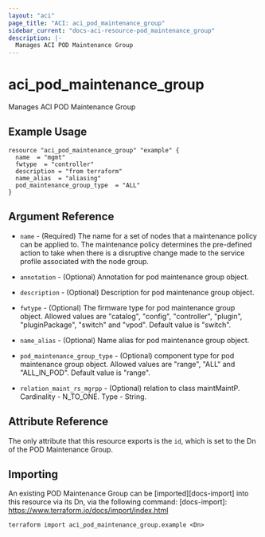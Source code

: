 ```yaml
---
layout: "aci"
page_title: "ACI: aci_pod_maintenance_group"
sidebar_current: "docs-aci-resource-pod_maintenance_group"
description: |-
  Manages ACI POD Maintenance Group
---
```


# aci_pod_maintenance_group

Manages ACI POD Maintenance Group

## Example Usage

```hcl
resource "aci_pod_maintenance_group" "example" {
  name  = "mgmt"
  fwtype  = "controller"
  description = "from terraform"
  name_alias  = "aliasing"
  pod_maintenance_group_type  = "ALL"
}
```

## Argument Reference

- `name` - (Required) The name for a set of nodes that a maintenance policy can be applied to. The maintenance policy determines the pre-defined action to take when there is a disruptive change made to the service profile associated with the node group.
- `annotation` - (Optional) Annotation for pod maintenance group object.
- `description` - (Optional) Description for pod maintenance group object.
- `fwtype` - (Optional) The firmware type for pod maintenance group object. Allowed values are "catalog", "config", "controller", "plugin", "pluginPackage", "switch" and "vpod". Default value is "switch".
- `name_alias` - (Optional) Name alias for pod maintenance group object.
- `pod_maintenance_group_type` - (Optional) component type for pod maintenance group object. Allowed values are "range", "ALL" and "ALL_IN_POD". Default value is "range".

- `relation_maint_rs_mgrpp` - (Optional) relation to class maintMaintP. Cardinality - N_TO_ONE. Type - String.

## Attribute Reference

The only attribute that this resource exports is the `id`, which is set to the
Dn of the POD Maintenance Group.

## Importing

An existing POD Maintenance Group can be [imported][docs-import] into this resource via its Dn, via the following command:
[docs-import]: https://www.terraform.io/docs/import/index.html

```
terraform import aci_pod_maintenance_group.example <Dn>
```
